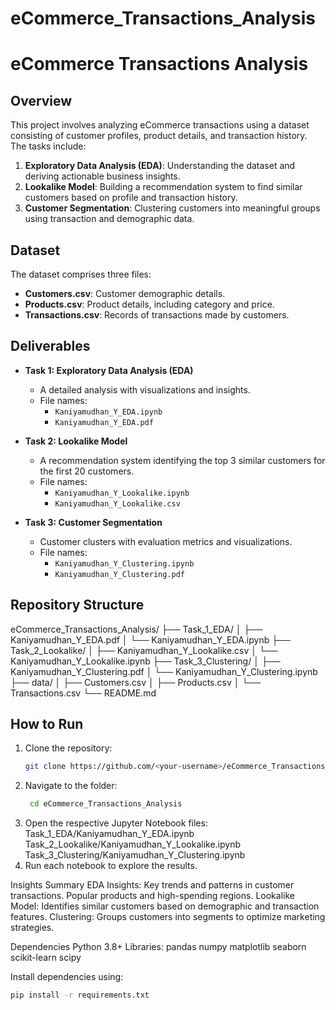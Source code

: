 # eCommerce_Transactions_Analysis

# eCommerce Transactions Analysis

## Overview
This project involves analyzing eCommerce transactions using a dataset consisting of customer profiles, product details, and transaction history. The tasks include:
1. **Exploratory Data Analysis (EDA)**: Understanding the dataset and deriving actionable business insights.
2. **Lookalike Model**: Building a recommendation system to find similar customers based on profile and transaction history.
3. **Customer Segmentation**: Clustering customers into meaningful groups using transaction and demographic data.

## Dataset
The dataset comprises three files:
- **Customers.csv**: Customer demographic details.
- **Products.csv**: Product details, including category and price.
- **Transactions.csv**: Records of transactions made by customers.

## Deliverables
- **Task 1: Exploratory Data Analysis (EDA)**
  - A detailed analysis with visualizations and insights.
  - File names: 
    - `Kaniyamudhan_Y_EDA.ipynb`
    - `Kaniyamudhan_Y_EDA.pdf`

- **Task 2: Lookalike Model**
  - A recommendation system identifying the top 3 similar customers for the first 20 customers.
  - File names: 
    - `Kaniyamudhan_Y_Lookalike.ipynb`
    - `Kaniyamudhan_Y_Lookalike.csv`

- **Task 3: Customer Segmentation**
  - Customer clusters with evaluation metrics and visualizations.
  - File names: 
    - `Kaniyamudhan_Y_Clustering.ipynb`
    - `Kaniyamudhan_Y_Clustering.pdf`

## Repository Structure
eCommerce_Transactions_Analysis/ ├── Task_1_EDA/ │ ├── Kaniyamudhan_Y_EDA.pdf │ └── Kaniyamudhan_Y_EDA.ipynb ├── Task_2_Lookalike/ │ ├── Kaniyamudhan_Y_Lookalike.csv │ └── Kaniyamudhan_Y_Lookalike.ipynb ├── Task_3_Clustering/ │ ├── Kaniyamudhan_Y_Clustering.pdf │ └── Kaniyamudhan_Y_Clustering.ipynb ├── data/ │ ├── Customers.csv │ ├── Products.csv │ └── Transactions.csv └── README.md


## How to Run
1. Clone the repository:
   ```bash
   git clone https://github.com/<your-username>/eCommerce_Transactions_Analysis.git
2. Navigate to the folder:
   ```bash
    cd eCommerce_Transactions_Analysis
3. Open the respective Jupyter Notebook files:
   Task_1_EDA/Kaniyamudhan_Y_EDA.ipynb
   Task_2_Lookalike/Kaniyamudhan_Y_Lookalike.ipynb
   Task_3_Clustering/Kaniyamudhan_Y_Clustering.ipynb
4. Run each notebook to explore the results.

Insights Summary
EDA Insights:
Key trends and patterns in customer transactions.
Popular products and high-spending regions.
Lookalike Model:
Identifies similar customers based on demographic and transaction features.
Clustering:
Groups customers into segments to optimize marketing strategies.

Dependencies
Python 3.8+
Libraries:
pandas
numpy
matplotlib
seaborn
scikit-learn
scipy

Install dependencies using:
```bash
pip install -r requirements.txt

